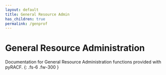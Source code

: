 ```yaml
---
layout: default
title: General Resource Admin
has_children: true
permalink: /genprof
---
```


# General Resource Administration

Documentation for General Resource Administration functions provided with pyRACF.
{: .fs-6 .fw-300 }